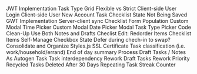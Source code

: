 JWT Implementation
Task Type Grid
Flexible vs Strict
Client-side User Login
Client-side User New Account
Task Checklist State Not Being Saved
GWT Implementation
Server-client sync
Checklist Form Population
Custom Modal Time Picker
Custom Modal Date Picker
Modal Task Type Picker
Code Clean-Up
Use Both Notes and Drafts
Checlist Edit: Redorder Items
Checklist Items Self-Manage Checkbox State
Defer during chech-in to swap?
Consolidate and Organize Styles.js
SSL Certificate
Task classification (i.e. work/household/errand)
End of day summary
Process Draft Tasks / Notes As Autogen Task
Task interdependency
Rework Draft Tasks
Rework Priority
Recycled Tasks Deleted After 30 Days
Repeating Task Streak Counter
